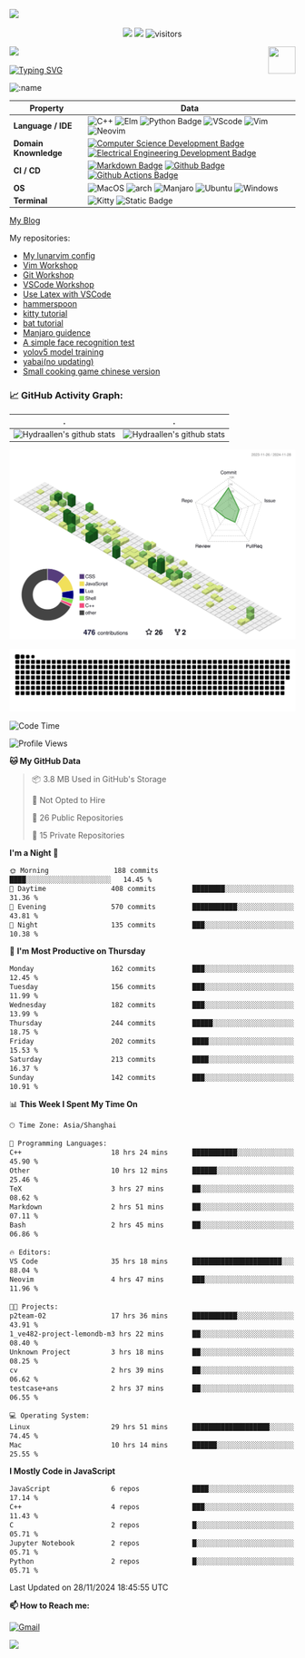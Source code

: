 ![](assets/Bottom_up.svg)

<!--   my-icons -->

<p align="center">
    <a href="https://github.com/Hydraallen/Hydraallen"><img src="https://img.shields.io/badge/status-updating-brightgreen.svg"></a>
    <a href="https://github.com/Hydraallen/Hydraallen/graphs/contributors"><img src="https://img.shields.io/github/contributors/Hydraallen/Hydraallen?color=blue"></a>
    <img src="https://visitor-badge.laobi.icu/badge?page_id=Hydraallen.Hydraallen" alt="visitors"/>   
</p>

<!--   my-header-img -->
![](./src/header_.png)
<a href="https://www.python.org/"><img src="https://upload.wikimedia.org/wikipedia/commons/c/c3/Python-logo-notext.svg" align="right" height="48" width="48" ></a>


<!--   my-ticker -->    
[![Typing SVG](https://readme-typing-svg.herokuapp.com?color=%2336BCF7&center=true&vCenter=true&width=600&lines=Hi+there+👋,+I+am+Hydraalen;+Welcome+to+My+Profile!;Over+some+years+of+programming+experience;Always+learning+new+things+;Machine+learning+enthusiast+)](https://git.io/typing-svg)

![:name](https://count.getloli.com/get/@:Hydraallen?theme=rule34)
<!--   my-skils -->

| Property                                        | Data                                                         |
| ----------------------------------------------- | ------------------------------------------------------------ |
| **Language / IDE**                              | ![C++](https://img.shields.io/badge/C%2B%2B-3776AB?logo=cplusplus&logoColor=%2300599C)  ![Elm](https://img.shields.io/badge/Elm-3776AB?logo=elm&logoColor=%231293D8&link=https%3A%2F%2Felm-lang.org%2F)  ![Python Badge](https://img.shields.io/badge/-Python-3776AB?style=flat&logo=Python&logoColor=white)  ![VScode](https://img.shields.io/badge/VSCode-3776AB?logo=visualstudiocode&logoColor=%23007ACC&link=https%3A%2F%2Fcode.visualstudio.com%2F)  ![Vim](https://img.shields.io/badge/Vim-3776AB?logo=vim&logoColor=%23019733&link=https%3A%2F%2Fgithub.com%2FHydraallen%2FVim-Workshop)  ![Neovim](https://img.shields.io/badge/Neovim-3776AB?logo=neovim&logoColor=%2357A143&link=https%3A%2F%2Fgithub.com%2FHydraallen%2FVim-Workshop) |
| **Domain Knownledge**                           | [![Computer Science Development Badge](https://img.shields.io/badge/-Computer%20Science-FAB040?style=flat&logoColor=white)](https://github.com/search?q=user%3ABEPb&type=Repositories) [![Electrical Engineering Development Badge](https://img.shields.io/badge/-Electrical%20Engineering-4C8CBF?style=flat&logoColor=white)](https://github.com/search?q=user%3ABEPb&type=Repositories) |
| **CI / CD**                                     | [![Markdown Badge](https://img.shields.io/badge/-Markdown-2088FF?style=flat&logo=Markdown&logoColor=white)](https://github.com/BEPb/BEPb) [![Github Badge](https://img.shields.io/badge/-Github%20-2088FF?style=flat&logo=Github&logoColor=white)](https://github.com/BEPb/BEPb) [![Github Actions Badge](https://img.shields.io/badge/-Git%20-2088FF?style=flat&logo=Git&logoColor=white)](https://github.com/BEPb/BEPb) |
| **OS**                                          | ![MacOS](https://img.shields.io/badge/MacOS-white?style=flat-square%26amp&logo=macos&logoColor=%23000000) ![arch](https://img.shields.io/badge/Arch-black?style=flat-square%26amp&logo=archlinux&logoColor=%231793D1) ![Manjaro](https://img.shields.io/badge/Manjaro-black?style=flat-square%26amp&logo=manjaro&logoColor=%2335BF5C) ![Ubuntu](https://img.shields.io/badge/Ubuntu-black?style=flat-square%26amp&logo=ubuntu&logoColor=%23E95420) ![Windows](https://img.shields.io/badge/Windows-black?style=flat-square%26amp&logo=windows&logoColor=%230078D4)|
| **Terminal**                                          | ![Kitty](https://img.shields.io/badge/Kitty-white?style=flat-square%26amp&link=https%3A%2F%2Fgithub.com%2Fkovidgoyal%2Fkitty) ![Static Badge](https://img.shields.io/badge/iterm2-white?style=flat-square%26amp&logo=iterm2&logoColor=%23000000&link=https%3A%2F%2Fgithub.com%2Fkovidgoyal%2Fkitty)|

[My Blog](https://hydraallen.github.io/)

My repositories:

- [My lunarvim config](https://github.com/Hydraallen/lvim)
- [Vim Workshop](https://github.com/Hydraallen/Vim-Workshop)
- [Git Workshop](https://github.com/Hydraallen/Basic_Git_wksp)
- [VSCode Workshop](https://github.com/Hydraallen/VSCode_wksp)
- [Use Latex with VSCode](https://github.com/Hydraallen/Latex-vscode)
- [hammerspoon](https://github.com/Hydraallen/hammerspoon)
- [kitty tutorial](https://github.com/Hydraallen/kitty)
- [bat tutorial](https://github.com/Hydraallen/bat)
- [Manjaro guidence](https://github.com/Hydraallen/Manjaro)
- [A simple face recognition test](https://github.com/Hydraallen/Face-recognition)
- [yolov5 model training](https://github.com/Hydraallen/yolov5)
- [yabai(no updating)](https://github.com/Hydraallen/yabai_Usage)
- [Small cooking game chinese version](https://github.com/Hydraallen/CookingGame)



<!--   GitHub stats graph -->
### 📈 GitHub Activity Graph:


| .                                                                                                                                       | .                                                                                                                         |
|-----------------------------------------------------------------------------------------------------------------------------------------|---------------------------------------------------------------------------------------------------------------------------|
| ![Hydraallen's github stats](https://github-readme-stats.vercel.app/api?username=Hydraallen&show_icons=true&theme=radical&include_all_commits=true) | ![Hydraallen's github stats](https://github-readme-stats.vercel.app/api/top-langs/?username=Hydraallen&theme=radical&layout=compact) |



<!--   profile-green-animate -->

![](./profile-3d-contrib/profile-green-animate.svg)

<!--   grid-snake -->
![](https://github.com/Hydraallen/Hydraallen/blob/output/github-contribution-grid-snake.svg)

<!--START_SECTION:waka-->
![Code Time](http://img.shields.io/badge/Code%20Time-781%20hrs%209%20mins-blue)

![Profile Views](http://img.shields.io/badge/Profile%20Views-0-blue)

**🐱 My GitHub Data** 

> 📦 3.8 MB Used in GitHub's Storage 
 > 
> 🚫 Not Opted to Hire
 > 
> 📜 26 Public Repositories 
 > 
> 🔑 15 Private Repositories 
 > 
**I'm a Night 🦉** 

```text
🌞 Morning                188 commits         ████░░░░░░░░░░░░░░░░░░░░░   14.45 % 
🌆 Daytime                408 commits         ████████░░░░░░░░░░░░░░░░░   31.36 % 
🌃 Evening                570 commits         ███████████░░░░░░░░░░░░░░   43.81 % 
🌙 Night                  135 commits         ███░░░░░░░░░░░░░░░░░░░░░░   10.38 % 
```
📅 **I'm Most Productive on Thursday** 

```text
Monday                   162 commits         ███░░░░░░░░░░░░░░░░░░░░░░   12.45 % 
Tuesday                  156 commits         ███░░░░░░░░░░░░░░░░░░░░░░   11.99 % 
Wednesday                182 commits         ███░░░░░░░░░░░░░░░░░░░░░░   13.99 % 
Thursday                 244 commits         █████░░░░░░░░░░░░░░░░░░░░   18.75 % 
Friday                   202 commits         ████░░░░░░░░░░░░░░░░░░░░░   15.53 % 
Saturday                 213 commits         ████░░░░░░░░░░░░░░░░░░░░░   16.37 % 
Sunday                   142 commits         ███░░░░░░░░░░░░░░░░░░░░░░   10.91 % 
```


📊 **This Week I Spent My Time On** 

```text
🕑︎ Time Zone: Asia/Shanghai

💬 Programming Languages: 
C++                      18 hrs 24 mins      ███████████░░░░░░░░░░░░░░   45.90 % 
Other                    10 hrs 12 mins      ██████░░░░░░░░░░░░░░░░░░░   25.46 % 
TeX                      3 hrs 27 mins       ██░░░░░░░░░░░░░░░░░░░░░░░   08.62 % 
Markdown                 2 hrs 51 mins       ██░░░░░░░░░░░░░░░░░░░░░░░   07.11 % 
Bash                     2 hrs 45 mins       ██░░░░░░░░░░░░░░░░░░░░░░░   06.86 % 

🔥 Editors: 
VS Code                  35 hrs 18 mins      ██████████████████████░░░   88.04 % 
Neovim                   4 hrs 47 mins       ███░░░░░░░░░░░░░░░░░░░░░░   11.96 % 

🐱‍💻 Projects: 
p2team-02                17 hrs 36 mins      ███████████░░░░░░░░░░░░░░   43.91 % 
1_ve482-project-lemondb-m3 hrs 22 mins       ██░░░░░░░░░░░░░░░░░░░░░░░   08.40 % 
Unknown Project          3 hrs 18 mins       ██░░░░░░░░░░░░░░░░░░░░░░░   08.25 % 
cv                       2 hrs 39 mins       ██░░░░░░░░░░░░░░░░░░░░░░░   06.62 % 
testcase+ans             2 hrs 37 mins       ██░░░░░░░░░░░░░░░░░░░░░░░   06.55 % 

💻 Operating System: 
Linux                    29 hrs 51 mins      ███████████████████░░░░░░   74.45 % 
Mac                      10 hrs 14 mins      ██████░░░░░░░░░░░░░░░░░░░   25.55 % 
```

**I Mostly Code in JavaScript** 

```text
JavaScript               6 repos             ████░░░░░░░░░░░░░░░░░░░░░   17.14 % 
C++                      4 repos             ███░░░░░░░░░░░░░░░░░░░░░░   11.43 % 
C                        2 repos             █░░░░░░░░░░░░░░░░░░░░░░░░   05.71 % 
Jupyter Notebook         2 repos             █░░░░░░░░░░░░░░░░░░░░░░░░   05.71 % 
Python                   2 repos             █░░░░░░░░░░░░░░░░░░░░░░░░   05.71 % 
```




 Last Updated on 28/11/2024 18:45:55 UTC
<!--END_SECTION:waka-->




**📫 How to Reach me:**
<p align="left">
<a href="mailto:allen_wr@126.com" target="blank"><img align="center" src="https://raw.githubusercontent.com/BEPb/BEPb/master/assets/gmail.svg" alt="Gmail" height="30" width="30" /></a>
</p>



</p>


![](assets/Bottom_down.svg)
